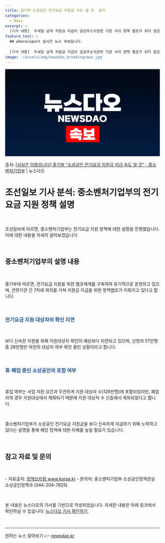 ```yaml
---
title: 중기부 소상공인 전기요금 지원금 속도 낼 것  공지
categories:
  - News
excerpt: >
  [기사 내용]  두세달 넘게 지원금 지급이 감감무소식관련 기관 사이 정책 협조가 되지 않은 탓이라는 지적  …
feature_text: >
  ## whereispost 실시간 뉴스 속보입니다.

  [기사 내용]  두세달 넘게 지원금 지급이 감감무소식관련 기관 사이 정책 협조가 되지 않은 탓이라는 지적  …
image: '/assets/img/newsdao_breakingnews.jpg'
---
```


![뉴스다오 속보](/assets/img/newsdao_breakingnews.jpg)

<p>출처: <a href="https://newsdao.kr/3933" rel="dofollow">[사실은 이렇습니다] 중기부 “소상공인 전기요금 지원금 지급 속도 낼 것” - 중소벤처기업부</a> | 뉴스다오</p>

<h1 data-ke-size="size26">조선일보 기사 분석: 중소벤처기업부의 전기요금 지원 정책 설명</h1>
<p data-ke-size="size16">&nbsp;</p>
조선일보에 따르면, 중소벤처기업부는 전기요금 지원 정책에 대한 설명을 진행했습니다. 이에 대한 내용을 자세히 알아보겠습니다.
<p data-ke-size="size16">&nbsp;</p>
<h2 data-ke-size="size26">중소벤처기업부의 설명 내용</h2>
<p data-ke-size="size16">&nbsp;</p>
중기부에 따르면, 전기요금 지원을 위한 협조체계를 구축하여 유기적으로 운영하고 있으며, 관련기관 간 7차례 회의를 거쳐 지원금 지급을 위한 정책협조가 이뤄지고 있다고 합니다.
<p data-ke-size="size16">&nbsp;</p>
<h3><b><span style="color: #1a5490;">전기요금 지원 대상자의 확인 지연</span></b></h3>
<p data-ke-size="size16">&nbsp;</p>
보다 신속한 지원을 위해 지원대상자 확인이 예상보다 지연되고 있으며, 신청자 57만명 중 26만명은 여전히 대상자 여부 확인 중인 상황이라고 합니다.
<p data-ke-size="size16">&nbsp;</p>
<h3><b><span style="color: #1a5490;">휴·폐업 중인 소상공인의 포함 여부</span></b></h3>
<p data-ke-size="size16">&nbsp;</p>
휴업 여부는 사업 지원 요건과 무관하게 지원 대상자 수(126만명)에 포함되었지만, 폐업자의 경우 지원대상에서 제외되기 때문에 지원 대상자 수 산출에서 제외되었다고 합니다.
<p data-ke-size="size16">&nbsp;</p>
중소벤처기업부가 소상공인 전기요금 지원금을 보다 신속하게 지급하기 위해 노력하고 있다는 설명을 통해 해당 정책에 대한 이해를 높일 필요가 있습니다.
<p data-ke-size="size16">&nbsp;</p>
<h2 data-ke-size="size26">참고 자료 및 문의</h2>
<p data-ke-size="size16">&nbsp;</p>
- 자료출처: <a href="https://www.korea.kr">정책브리핑 www.korea.kr</a>
- 문의처: 중소벤처기업부 소상공인정책관실 소상공인정책과 (044-204-7825)
<p data-ke-size="size16">&nbsp;</p>
본 내용은 뉴스다오의 기사를 기반으로 작성되었습니다. 자세한 내용은 아래 링크에서 확인하실 수 있습니다: <a href="https://newsdao.kr/3933">뉴스다오 기사 확인하기</a>.
<p data-ke-size="size16">&nbsp;</p>
<hr data-ke-size="size16"> 

원하는 뉴스 찾아보기 👉 <a href="https://newsdao.kr" rel="dofollow">newsdao.kr</a>


